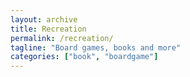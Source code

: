 ```yaml
---
layout: archive
title: Recreation
permalink: /recreation/
tagline: "Board games, books and more"
categories: ["book", "boardgame"]
---
```

